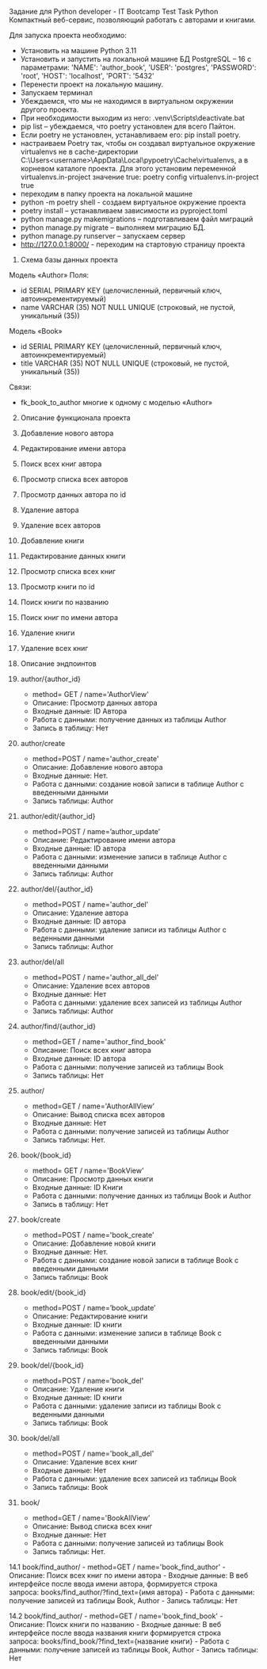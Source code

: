 Задание для Python developer - IT Bootcamp Test Task Python
Компактный веб-сервис, позволяющий работать с авторами и книгами.

Для запуска проекта необходимо:

- Установить на машине Python 3.11
- Установить и запустить на локальной машине БД PostgreSQL – 16 с параметрами:
        'NAME': 'author_book',
        'USER': 'postgres',
        'PASSWORD': 'root',
        'HOST': 'localhost',
        'PORT': '5432'
- Перенести проект на локальную машину.
- Запускаем терминал
- Убеждаемся, что мы не находимся в виртуальном окружении другого проекта.
- При необходимости выходим из него: .venv\Scripts\deactivate.bat
- pip list – убеждаемся, что poetry установлен для всего Пайтон.
- Если poetry не установлен, устанавливаем его: pip install poetry.
- настраиваем Poetry так, чтобы он создавал виртуальное окружение virtualenvs
    не в cache-директории C:\Users\<username>\AppData\Local\pypoetry\Cache\virtualenvs, а в корневом каталоге проекта.
    Для этого установим переменной virtualenvs.in-project значение true:
    poetry config virtualenvs.in-project true
- переходим в папку проекта на локальной машине
- python -m poetry shell - создаем виртуальное окружение проекта
- poetry install – устанавливаем зависимости из pyproject.toml
- python manage.py makemigrations – подготавливаем файл миграций
- python manage.py migrate – выполняем миграцию БД.
- python manage.py runserver – запускаем сервер
- http://127.0.0.1:8000/ - переходим на стартовую страницу проекта

1. Схема базы данных проекта

Модель «Author»
Поля:
- id SERIAL PRIMARY KEY (целочисленный, первичный ключ, автоинкрементируемый)
- name VARCHAR (35) NOT NULL UNIQUE (строковый, не пустой, уникальный (35))

Модель «Book»
- id SERIAL PRIMARY KEY (целочисленный, первичный ключ, автоинкрементируемый)
- title VARCHAR (35) NOT NULL UNIQUE (строковый, не пустой, уникальный (35))

Связи:
- fk_book_to_author многие к одному с моделью «Author»

2. Описание функционала проекта

1. Добавление нового автора
2. Редактирование имени автора
3. Поиск всех книг автора
4. Просмотр списка всех авторов
5. Просмотр данных автора по id
6. Удаление автора
7. Удаление всех авторов
8. Добавление книги
9. Редактирование данных книги
10. Просмотр списка всех книг
11. Просмотр книги по id
12. Поиск книги по названию
13. Поиск книг по имени автора
14. Удаление книги
15. Удаление всех книг

3. Описание эндпоинтов

1. author/{author_id}
	- method= GET / name='AuthorView'
	- Описание: Просмотр данных автора
	- Входные данные: ID Автора
	- Работа с данными: получение данных из таблицы Author
	- Запись в таблицу: Нет

2. author/create
	- method=POST / name='author_create'
	- Описание: Добавление нового автора
	- Входные данные: Нет.
	- Работа с данными: создание новой записи в таблице Author с введенными данными
	- Запись таблицы: Author

3. author/edit/{author_id}
	- method=POST / name=’author_update’
	- Описание: Редактирование имени автора
	- Входные данные: ID автора
	- Работа с данными: изменение записи в таблице Author с введенными данными
	- Запись таблицы: Author
4. author/del/{author_id}
	- method=POST / name='author_del'
	- Описание: Удаление автора
	- Входные данные: ID автора
	- Работа с данными: удаление записи из таблицы Author с веденными данными
	- Запись таблицы: Author
5. author/del/all
	- method=POST / name='author_all_del'
	- Описание: Удаление всех авторов
	- Входные данные: Нет
	- Работа с данными: удаление всех записей из таблицы Author
	- Запись таблицы: Author

6. author/find/{author_id}
	- method=GET / name='author_find_book'
	- Описание: Поиск всех книг автора
	- Входные данные: ID автора
	- Работа с данными: получение записей из таблицы Book
	- Запись таблицы: Нет

7. author/
	- method=GET / name='AuthorAllView’
	- Описание: Вывод списка всех авторов
	- Входные данные: Нет
	- Работа с данными: получение записей из таблицы Author
	- Запись таблицы: Нет.

8. book/{book_id}
	- method= GET / name='BookView'
	- Описание: Просмотр данных книги
	- Входные данные: ID Книги
	- Работа с данными: получение данных из таблицы Book и Author
	- Запись в таблицу: Нет

9. book/create
	- method=POST / name='book_create'
	- Описание: Добавление новой книги
	- Входные данные: Нет.
	- Работа с данными: создание новой записи в таблице Book с введенными данными
	- Запись таблицы: Book

10. book/edit/{book_id}
	- method=POST / name=’book_update’
	- Описание: Редактирование книги
	- Входные данные: ID книги
	- Работа с данными: изменение записи в таблице Book с введенными данными
	- Запись таблицы: Book
11. book/del/{book_id}
	- method=POST / name='book_del'
	- Описание: Удаление книги
	- Входные данные: ID книги
	- Работа с данными: удаление записи из таблицы Book с веденными данными
	- Запись таблицы: Book
12. book/del/all
	- method=POST / name='book_all_del'
	- Описание: Удаление всех книг
	- Входные данные: Нет
	- Работа с данными: удаление всех записей из таблицы Book
	- Запись таблицы: Book

13. book/
	- method=GET / name='BookAllView’
	- Описание: Вывод списка всех книг
	- Входные данные: Нет
	- Работа с данными: получение записей из таблицы Book
	- Запись таблицы: Нет.

14.1 book/find_author/
	- method=GET / name='book_find_author'
	- Описание: Поиск всех книг по имени автора
	- Входные данные: В веб интерфейсе после ввода имени автора, формируется строка                         
        запроса: books/find_author/?find_text={имя автора}
	- Работа с данными: получение записей из таблицы Book, Author
	- Запись таблицы: Нет

14.2 book/find_author/
	- method=GET / name='book_find_book'
	- Описание: Поиск книги по названию
	- Входные данные: В веб интерфейсе после ввода названия книги формируется строка                         
        запроса: books/find_book/?find_text={название книги}
	- Работа с данными: получение записей из таблицы Book, Author
	- Запись таблицы: Нет



